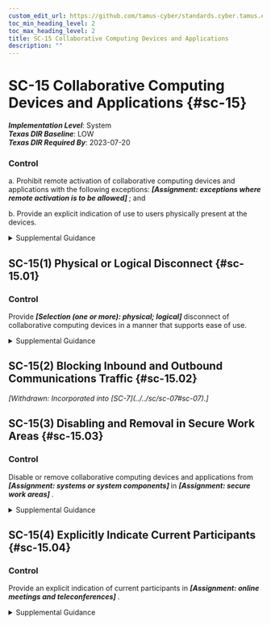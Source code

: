 ```yaml
---
custom_edit_url: https://github.com/tamus-cyber/standards.cyber.tamus.edu/tree/main/static/content/tamus.edu/TAMUS_profile.xml
toc_min_heading_level: 2
toc_max_heading_level: 2
title: SC-15 Collaborative Computing Devices and Applications
description: ""
---
```


# SC-15 Collaborative Computing Devices and Applications {#sc-15}

_**Implementation Level**_: System\
_**Texas DIR Baseline**_: LOW\
_**Texas DIR Required By**_: 2023-07-20

### Control

a. Prohibit remote activation of collaborative computing devices and applications with the following exceptions: <strong>                     <em>[Assignment: exceptions where remote activation is to be allowed]</em>                  </strong> ; and

b. Provide an explicit indication of use to users physically present at the devices.

<details>
  <summary>Supplemental Guidance</summary>

Collaborative computing devices and applications include remote meeting devices and applications, networked white boards, cameras, and microphones. The explicit indication of use includes signals to users when collaborative computing devices and applications are activated.

</details>

## SC-15(1) Physical or Logical Disconnect {#sc-15.01}

### Control

Provide <strong>                     <em>[Selection (one or more): physical; logical]</em>                  </strong> disconnect of collaborative computing devices in a manner that supports ease of use.

<details>
  <summary>Supplemental Guidance</summary>

Failing to disconnect from collaborative computing devices can result in subsequent compromises of organizational information. Providing easy methods to disconnect from such devices after a collaborative computing session ensures that participants carry out the disconnect activity without having to go through complex and tedious procedures. Disconnect from collaborative computing devices can be manual or automatic.

</details>

## SC-15(2) Blocking Inbound and Outbound Communications Traffic {#sc-15.02}

<prop xmlns="http://csrc.nist.gov/ns/oscal/1.0" name="status" value="withdrawn">
               <em>[Withdrawn: Incorporated into [SC-7](../../sc/sc-07#sc-07).]</em>
            </prop>
            

## SC-15(3) Disabling and Removal in Secure Work Areas {#sc-15.03}

### Control

Disable or remove collaborative computing devices and applications from <strong>                     <em>[Assignment: systems or system components]</em>                  </strong> in <strong>                     <em>[Assignment: secure work areas]</em>                  </strong>.

<details>
  <summary>Supplemental Guidance</summary>

Failing to disable or remove collaborative computing devices and applications from systems or system components can result in compromises of information, including eavesdropping on conversations. A Sensitive Compartmented Information Facility (SCIF) is an example of a secure work area.

</details>

## SC-15(4) Explicitly Indicate Current Participants {#sc-15.04}

### Control

Provide an explicit indication of current participants in <strong>                     <em>[Assignment: online meetings and teleconferences]</em>                  </strong>.

<details>
  <summary>Supplemental Guidance</summary>

Explicitly indicating current participants prevents unauthorized individuals from participating in collaborative computing sessions without the explicit knowledge of other participants.

</details>


